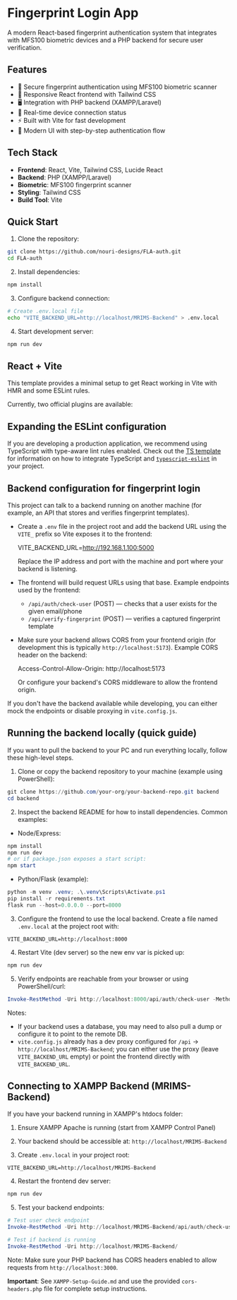 # Fingerprint Login App

A modern React-based fingerprint authentication system that integrates with MFS100 biometric devices and a PHP backend for secure user verification.

## Features

- 🔐 Secure fingerprint authentication using MFS100 biometric scanner
- 📱 Responsive React frontend with Tailwind CSS
- 🖥️ Integration with PHP backend (XAMPP/Laravel)
- 🔄 Real-time device connection status
- ⚡ Built with Vite for fast development
- 🎨 Modern UI with step-by-step authentication flow

## Tech Stack

- **Frontend**: React, Vite, Tailwind CSS, Lucide React
- **Backend**: PHP (XAMPP/Laravel)
- **Biometric**: MFS100 fingerprint scanner
- **Styling**: Tailwind CSS
- **Build Tool**: Vite

## Quick Start

1. Clone the repository:
```bash
git clone https://github.com/nouri-designs/FLA-auth.git
cd FLA-auth
```

2. Install dependencies:
```bash
npm install
```

3. Configure backend connection:
```bash
# Create .env.local file
echo "VITE_BACKEND_URL=http://localhost/MRIMS-Backend" > .env.local
```

4. Start development server:
```bash
npm run dev
```

## React + Vite

This template provides a minimal setup to get React working in Vite with HMR and some ESLint rules.

Currently, two official plugins are available:


## Expanding the ESLint configuration

If you are developing a production application, we recommend using TypeScript with type-aware lint rules enabled. Check out the [TS template](https://github.com/vitejs/vite/tree/main/packages/create-vite/template-react-ts) for information on how to integrate TypeScript and [`typescript-eslint`](https://typescript-eslint.io) in your project.


## Backend configuration for fingerprint login

This project can talk to a backend running on another machine (for example, an API that stores and verifies fingerprint templates).

- Create a `.env` file in the project root and add the backend URL using the `VITE_` prefix so Vite exposes it to the frontend:

	VITE_BACKEND_URL=http://192.168.1.100:5000

	Replace the IP address and port with the machine and port where your backend is listening.

- The frontend will build request URLs using that base. Example endpoints used by the frontend:
	- `/api/auth/check-user` (POST) — checks that a user exists for the given email/phone
	- `/api/verify-fingerprint` (POST) — verifies a captured fingerprint template

- Make sure your backend allows CORS from your frontend origin (for development this is typically `http://localhost:5173`). Example CORS header on the backend:

	Access-Control-Allow-Origin: http://localhost:5173

	Or configure your backend's CORS middleware to allow the frontend origin.

If you don't have the backend available while developing, you can either mock the endpoints or disable proxying in `vite.config.js`.

## Running the backend locally (quick guide)

If you want to pull the backend to your PC and run everything locally, follow these high-level steps.

1) Clone or copy the backend repository to your machine (example using PowerShell):

```powershell
git clone https://github.com/your-org/your-backend-repo.git backend
cd backend
```

2) Inspect the backend README for how to install dependencies. Common examples:

- Node/Express:

```powershell
npm install
npm run dev
# or if package.json exposes a start script:
npm start
```

- Python/Flask (example):

```powershell
python -m venv .venv; .\.venv\Scripts\Activate.ps1
pip install -r requirements.txt
flask run --host=0.0.0.0 --port=8000
```

3) Configure the frontend to use the local backend. Create a file named `.env.local` at the project root with:

```
VITE_BACKEND_URL=http://localhost:8000
```

4) Restart Vite (dev server) so the new env var is picked up:

```powershell
npm run dev
```

5) Verify endpoints are reachable from your browser or using PowerShell/curl:

```powershell
Invoke-RestMethod -Uri http://localhost:8000/api/auth/check-user -Method POST -Body (@{ emailOrPhone = 'test@example.com' } | ConvertTo-Json) -ContentType 'application/json'
```

Notes:
- If your backend uses a database, you may need to also pull a dump or configure it to point to the remote DB.
- `vite.config.js` already has a dev proxy configured for `/api` -> `http://localhost/MRIMS-Backend`; you can either use the proxy (leave `VITE_BACKEND_URL` empty) or point the frontend directly with `VITE_BACKEND_URL`.

## Connecting to XAMPP Backend (MRIMS-Backend)

If you have your backend running in XAMPP's htdocs folder:

1) Ensure XAMPP Apache is running (start from XAMPP Control Panel)

2) Your backend should be accessible at: `http://localhost/MRIMS-Backend`

3) Create `.env.local` in your project root:

```
VITE_BACKEND_URL=http://localhost/MRIMS-Backend
```

4) Restart the frontend dev server:

```powershell
npm run dev
```

5) Test your backend endpoints:

```powershell
# Test user check endpoint
Invoke-RestMethod -Uri http://localhost/MRIMS-Backend/api/auth/check-user -Method POST -Body (@{ emailOrPhone = 'test@example.com' } | ConvertTo-Json) -ContentType 'application/json'

# Test if backend is running
Invoke-RestMethod -Uri http://localhost/MRIMS-Backend/
```

Note: Make sure your PHP backend has CORS headers enabled to allow requests from `http://localhost:3000`.

**Important**: See `XAMPP-Setup-Guide.md` and use the provided `cors-headers.php` file for complete setup instructions.
